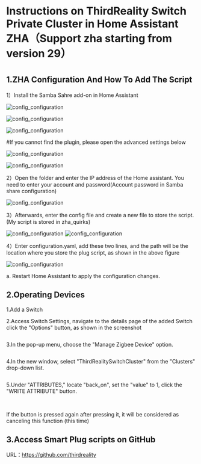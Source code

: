 # Instructions on ThirdReality Switch Private Cluster in Home Assistant ZHA（Support zha starting from version 29）
#
## 1.ZHA Configuration And How To Add The Script 

1）Install the Samba Sahre add-on in Home Assistant

![config_configuration](assets/motion/14.png)


![config_configuration](assets/motion/15.png)


![config_configuration](assets/motion/17.png)

#If you cannot find the plugin, please open the advanced settings below

![config_configuration](assets/motion/18.png)


![config_configuration](assets/motion/16.png)


2）Open the folder and enter the IP address of the Home assistant. You need to enter your account and password(Account password in Samba share configuration)

![config_configuration](assets/motion/19.png)

3）Afterwards, enter the config file and create a new file to store the script. (My script is stored in zha_quirks)

![config_configuration](assets/motion/20.png)
![config_configuration](assets/motion/23.png)

4）Enter configuration.yaml, add these two lines, and the path will be the location where you store the plug script, as shown in the above figure

![config_configuration](assets/motion/22.png)


a. Restart Home Assistant to apply the configuration changes.


## 2.Operating Devices

1.Add a Switch

2.Access Switch Settings, navigate to the details page of the added Switch click the "Options" button, as shown in the screenshot

<img title="" src="assets/switch/2.png" alt="">

3.In the pop-up menu, choose the "Manage Zigbee Device" option.

<img title="" src="assets/switch/3.png" alt="">

4.In the new window, select "ThirdRealitySwitchCluster" from the "Clusters" drop-down list.

<img title="" src="assets/switch/4.png" alt="">

5.Under "ATTRIBUTES," locate "back_on", set the "value" to 1, click the "WRITE ATTRIBUTE" button.

<img title="" src="assets/switch/5.png" alt="">

<img title="" src="assets/switch/6.png" alt="">

If the button is pressed again after pressing it, it will be considered as canceling this function (this time)

## 3.Access Smart Plug scripts on GitHub
URL：https://github.com/thirdreality

<img title="" src="assets/switch/9.png" alt="">

<img title="" src="assets/switch/10.png" alt="">

<img title="" src="assets/switch/11.png" alt="">

<img title="" src="assets/switch/12.png" alt="">
